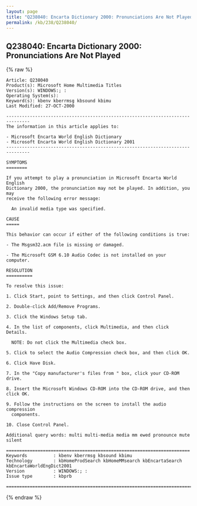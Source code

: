 ```yaml
---
layout: page
title: "Q238040: Encarta Dictionary 2000: Pronunciations Are Not Played"
permalink: /kb/238/Q238040/
---
```


## Q238040: Encarta Dictionary 2000: Pronunciations Are Not Played

{% raw %}

	Article: Q238040
	Product(s): Microsoft Home Multimedia Titles
	Version(s): WINDOWS:; :
	Operating System(s): 
	Keyword(s): kbenv kberrmsg kbsound kbimu
	Last Modified: 27-OCT-2000
	
	-------------------------------------------------------------------------------
	The information in this article applies to:
	
	- Microsoft Encarta World English Dictionary 
	- Microsoft Encarta World English Dictionary 2001 
	-------------------------------------------------------------------------------
	
	SYMPTOMS
	========
	
	If you attempt to play a pronunciation in Microsoft Encarta World English
	Dictionary 2000, the pronunciation may not be played. In addition, you may
	receive the following error message:
	
	  An invalid media type was specified.
	
	CAUSE
	=====
	
	This behavior can occur if either of the following conditions is true:
	
	- The Msgsm32.acm file is missing or damaged.
	
	- The Microsoft GSM 6.10 Audio Codec is not installed on your computer.
	
	RESOLUTION
	==========
	
	To resolve this issue:
	
	1. Click Start, point to Settings, and then click Control Panel.
	
	2. Double-click Add/Remove Programs.
	
	3. Click the Windows Setup tab.
	
	4. In the list of components, click Multimedia, and then click Details.
	
	  NOTE: Do not click the Multimedia check box.
	
	5. Click to select the Audio Compression check box, and then click OK.
	
	6. Click Have Disk.
	
	7. In the "Copy manufacturer's files from " box, click your CD-ROM drive.
	
	8. Insert the Microsoft Windows CD-ROM into the CD-ROM drive, and then click OK.
	
	9. Follow the instructions on the screen to install the audio compression
	  components.
	
	10. Close Control Panel.
	
	Additional query words: multi multi-media media mm ewed pronounce mute silent
	
	======================================================================
	Keywords          : kbenv kberrmsg kbsound kbimu 
	Technology        : kbHomeProdSearch kbHomeMMsearch kbEncartaSearch kbEncartaWorldEngDict2001
	Version           : WINDOWS:; :
	Issue type        : kbprb
	
	=============================================================================
	

{% endraw %}
